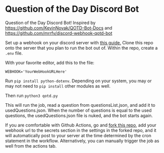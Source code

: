 # Question of the Day Discord Bot

Question of the Day Discord Bot! Inspired by https://github.com/KevinNovak/QOTD-Bot-Docs and https://github.com/mrrfv/discord-webhook-qotd-bot

Set up a webhook on your discord server with [this guide.](https://support.discord.com/hc/en-us/articles/228383668-Intro-to-Webhooks)
Clone this repo onto the server that you plan to run the bot out of. Within the repo, create a `.env` file.

With your favorite editor, add this to the file:
```
WEBHOOK='YourWebHookURLHere'
```

Run `pip install python-dotenv`. Depending on your system, you may or may not need to `pip install` other modules as well.

Then run 
`python3 qotd.py`

This will run the job, read a question from questionsList.json, and add it to usedQuestions.json.  When the number of questions is equal to the used questions, the usedQuestions.json file is nuked, and the bot starts again.

If you are comfortable with Github Actions, go and [fork this repo](https://github.com/alexjyong/QuestionOfTheDayBot/fork), add your webhook url to the secrets section in the settings in the forked repo, and it will automatically post to your server at the time determined by the cron statement in the workflow.  Alternatively, you can manually trigger the job as well from the actions tab. 
